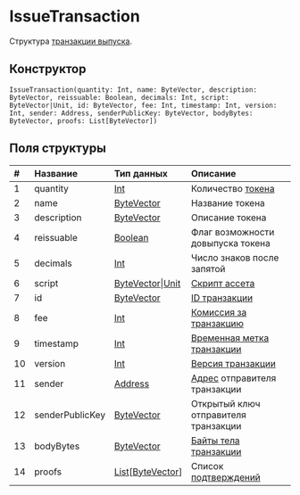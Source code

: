 # IssueTransaction

Структура [транзакции выпуска](/blockchain/transaction-type/issue-transaction.md).

## Конструктор

``` ride
IssueTransaction(quantity: Int, name: ByteVector, description: ByteVector, reissuable: Boolean, decimals: Int, script: ByteVector|Unit, id: ByteVector, fee: Int, timestamp: Int, version: Int, sender: Address, senderPublicKey: ByteVector, bodyBytes: ByteVector, proofs: List[ByteVector])
```

## Поля структуры

| # | Название | Тип данных | Описание |
| :--- | :--- | :--- | :--- |
| 1 | quantity | [Int](/ride/data-types/int.md) | Количество [токена](/blockchain/token.md) |
| 2 | name | [ByteVector](/ride/data-types/byte-vector.md) | Название токена |
| 3 | description | [ByteVector](/ride/data-types/byte-vector.md) | Описание токена |
| 4 | reissuable | [Boolean](/ride/data-types/boolean.md) | Флаг возможности довыпуска токена |
| 5 | decimals | [Int](/ride/data-types/int.md) | Число знаков после запятой |
| 6 | script | [ByteVector](/ride/data-types/byte-vector.md)&#124;[Unit](/ride/data-types/unit.md) | [Скрипт ассета](/ride/script/script-types/asset-script.md) |
| 7 | id | [ByteVector](/ride/data-types/byte-vector.md) | [ID транзакции](/blockchain/transaction/transaction-id.md) |
| 8 | fee | [Int](/ride/data-types/int.md) | [Комиссия за транзакцию](/blockchain/transaction/transaction-fee.md) |
| 9 | timestamp | [Int](/ride/data-types/int.md) | [Временная метка транзакции](/blockchain/transaction/transaction-timestamp.md) |
| 10 | version | [Int](/ride/data-types/int.md) | [Версия транзакции](/blockchain/transaction/transaction-version.md) |
| 11 | sender | [Address](/ride/structures/common-structures/address.md) | [Адрес](/blockchain/account/address.md) отправителя транзакции |
| 12 | senderPublicKey | [ByteVector](/ride/data-types/byte-vector.md) | Открытый ключ отправителя транзакции |
| 13 | bodyBytes | [ByteVector](/ride/data-types/byte-vector.md) | [Байты тела транзакции](/blockchain/transaction/transaction-body-bytes.md) |
| 14 | proofs | [List](/ride/data-types/list.md)[[ByteVector](/ride/data-types/byte-vector.md)] | Список [подтверждений](/blockchain/transaction/transaction-proof.md) |
